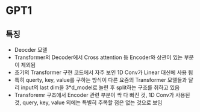 # GPT1

## 특징
- Deocder 모델
- Transformer의 Decoder에서 Cross attention 등 Encoder와 상관이 있는 부분이 제외됨
- 초기의 Transformer 구현 코드에서 자주 보인 1D Conv가 Linear 대신에 사용 됨
- 특히 querty, key, value를 구하는 방식이 다른 요즘의 Transformer 모델들과 달리 input의 last dim을 3*d_model로 늘린 후 split하는 구조를 취하고 있음
- Transforemr 구조에서 Encoder 관련 부분이 싹 다 빠진 것, 1D Conv가 사용된 것, query, key, value 외에는 특별히 주목할 점은 없는 것으로 보임 
